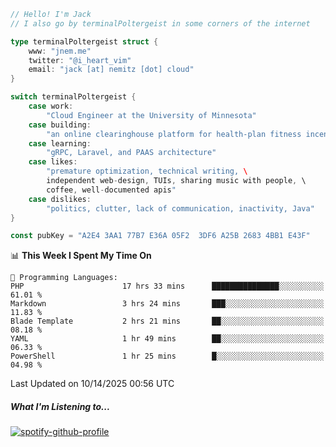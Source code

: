 ```go
// Hello! I'm Jack
// I also go by terminalPoltergeist in some corners of the internet

type terminalPoltergeist struct {
    www: "jnem.me"
    twitter: "@i_heart_vim"
    email: "jack [at] nemitz [dot] cloud"
}

switch terminalPoltergeist {
    case work:
        "Cloud Engineer at the University of Minnesota"
    case building:
        "an online clearinghouse platform for health-plan fitness incentive programs"
    case learning:
        "gRPC, Laravel, and PAAS architecture"
    case likes:
        "premature optimization, technical writing, \
        independent web-design, TUIs, sharing music with people, \
        coffee, well-documented apis"
    case dislikes:
        "politics, clutter, lack of communication, inactivity, Java"
}

const pubKey = "A2E4 3AA1 77B7 E36A 05F2  3DF6 A25B 2683 4BB1 E43F"
```

<!--START_SECTION:waka-->
📊 **This Week I Spent My Time On** 

```text
💬 Programming Languages: 
PHP                      17 hrs 33 mins      ███████████████░░░░░░░░░░   61.01 % 
Markdown                 3 hrs 24 mins       ███░░░░░░░░░░░░░░░░░░░░░░   11.83 % 
Blade Template           2 hrs 21 mins       ██░░░░░░░░░░░░░░░░░░░░░░░   08.18 % 
YAML                     1 hr 49 mins        ██░░░░░░░░░░░░░░░░░░░░░░░   06.33 % 
PowerShell               1 hr 25 mins        █░░░░░░░░░░░░░░░░░░░░░░░░   04.98 % 
```


 Last Updated on 10/14/2025 00:56 UTC
<!--END_SECTION:waka-->

##### What I'm Listening to...

[![spotify-github-profile](https://jnem.me/listening-item?maxAge=2592000)](https://jnem.me/listening)
